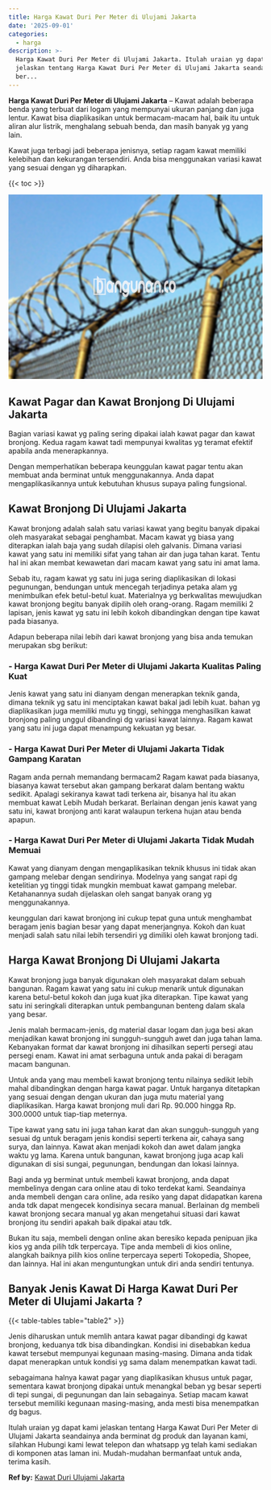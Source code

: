 ```yaml
---
title: Harga Kawat Duri Per Meter di Ulujami Jakarta
date: '2025-09-01'
categories:
  - harga
description: >-
  Harga Kawat Duri Per Meter di Ulujami Jakarta. Itulah uraian yg dapat kami
  jelaskan tentang Harga Kawat Duri Per Meter di Ulujami Jakarta seandainya anda
  ber...
---
```


**Harga Kawat Duri Per Meter di Ulujami Jakarta** – Kawat adalah beberapa benda yang terbuat dari logam yang mempunyai ukuran panjang dan juga lentur. Kawat bisa diaplikasikan untuk bermacam-macam hal, baik itu untuk aliran alur listrik, menghalang sebuah benda, dan masih banyak yg yang lain.

Kawat juga terbagi jadi beberapa jenisnya, setiap ragam kawat memiliki kelebihan dan kekurangan tersendiri. Anda bisa menggunakan variasi kawat yang sesuai dengan yg diharapkan.

{{< toc >}}

![Harga Kawat Duri Per Meter di Ulujami Jakarta](/images/jual-kawat-murah45.png)

## Kawat Pagar dan Kawat Bronjong Di Ulujami Jakarta

Bagian variasi kawat yg paling sering dipakai ialah kawat pagar dan kawat bronjong. Kedua ragam kawat tadi mempunyai kwalitas yg teramat efektif apabila anda menerapkannya.

Dengan memperhatikan beberapa keunggulan kawat pagar tentu akan membuat anda berminat untuk menggunakannya. Anda dapat mengaplikasikannya untuk kebutuhan khusus supaya paling fungsional.

## Kawat Bronjong Di Ulujami Jakarta

Kawat bronjong adalah salah satu variasi kawat yang begitu banyak dipakai oleh masyarakat sebagai penghambat. Macam kawat yg biasa yang diterapkan ialah baja yang sudah dilapisi oleh galvanis. Dimana variasi kawat yang satu ini memiliki sifat yang tahan air dan juga tahan karat. Tentu hal ini akan membat kewawetan dari macam kawat yang satu ini amat lama.

Sebab itu, ragam kawat yg satu ini juga sering diaplikasikan di lokasi pegunungan, bendungan untuk mencegah terjadinya petaka alam yg menimbulkan efek betul-betul kuat. Materialnya yg berkwalitas mewujudkan kawat bronjong begitu banyak dipilih oleh orang-orang. Ragam memiliki 2 lapisan, jenis kawat yg satu ini lebih kokoh dibandingkan dengan tipe kawat pada biasanya.

Adapun beberapa nilai lebih dari kawat bronjong yang bisa anda temukan merupakan sbg berikut:

### \- Harga Kawat Duri Per Meter di Ulujami Jakarta Kualitas Paling Kuat

Jenis kawat yang satu ini dianyam dengan menerapkan teknik ganda, dimana teknik yg satu ini menciptakan kawat bakal jadi lebih kuat. bahan yg diaplikasikan juga memiliki mutu yg tinggi, sehingga menghasilkan kawat bronjong paling unggul dibandingi dg variasi kawat lainnya. Ragam kawat yang satu ini juga dapat menampung kekuatan yg besar.

### \- Harga Kawat Duri Per Meter di Ulujami Jakarta Tidak Gampang Karatan

Ragam anda pernah memandang bermacam2 Ragam kawat pada biasanya, biasanya kawat tersebut akan gampang berkarat dalam bentang waktu sedikit. Apalagi sekiranya kawat tadi terkena air, bisanya hal itu akan membuat kawat Lebih Mudah berkarat. Berlainan dengan jenis kawat yang satu ini, kawat bronjong anti karat walaupun terkena hujan atau benda apapun.

### \- Harga Kawat Duri Per Meter di Ulujami Jakarta Tidak Mudah Memuai

Kawat yang dianyam dengan mengaplikasikan teknik khusus ini tidak akan gampang melebar dengan sendirinya. Modelnya yang sangat rapi dg ketelitian yg tinggi tidak mungkin membuat kawat gampang melebar. Ketahanannya sudah dijelaskan oleh sangat banyak orang yg menggunakannya.

keunggulan dari kawat bronjong ini cukup tepat guna untuk menghambat beragam jenis bagian besar yang dapat menerjangnya. Kokoh dan kuat menjadi salah satu nilai lebih tersendiri yg dimiliki oleh kawat bronjong tadi.

## Harga Kawat Bronjong Di Ulujami Jakarta

Kawat bronjong juga banyak digunakan oleh masyarakat dalam sebuah bangunan. Ragam kawat yang satu ini cukup menarik untuk digunakan karena betul-betul kokoh dan juga kuat jika diterapkan. Tipe kawat yang satu ini seringkali diterapkan untuk pembangunan benteng dalam skala yang besar.

Jenis malah bermacam-jenis, dg material dasar logam dan juga besi akan menjadikan kawat bronjong ini sungguh-sungguh awet dan juga tahan lama. Kebanyakan format dar kawat bronjong ini dihasilkan seperti persegi atau persegi enam. Kawat ini amat serbaguna untuk anda pakai di beragam macam bangunan.

Untuk anda yang mau membeli kawat bronjong tentu nilainya sedikit lebih mahal dibandingkan dengan harga kawat pagar. Untuk harganya ditetapkan yang sesuai dengan dengan ukuran dan juga mutu material yang diaplikasikan. Harga kawat bronjong muli dari Rp. 90.000 hingga Rp. 300.0000 untuk tiap-tiap meternya.

Tipe kawat yang satu ini juga tahan karat dan akan sungguh-sungguh yang sesuai dg untuk beragam jenis kondisi seperti terkena air, cahaya sang surya, dan lainnya. Kawat akan menjadi kokoh dan awet dalam jangka waktu yg lama. Karena untuk bangunan, kawat bronjong juga acap kali digunakan di sisi sungai, pegunungan, bendungan dan lokasi lainnya.

Bagi anda yg berminat untuk membeli kawat bronjong, anda dapat membelinya dengan cara online atau di toko terdekat kami. Seandainya anda membeli dengan cara online, ada resiko yang dapat didapatkan karena anda tdk dapat mengecek kondisinya secara manual. Berlainan dg membeli kawat bronjong secara manual yg akan mengetahui situasi dari kawat bronjong itu sendiri apakah baik dipakai atau tdk.

Bukan itu saja, membeli dengan online akan beresiko kepada penipuan jika kios yg anda pilih tdk terpercaya. Tipe anda membeli di kios online, alangkah baiknya pilih kios online terpercaya seperti Tokopedia, Shopee, dan lainnya. Hal ini akan menguntungkan untuk diri anda sendiri tentunya.

## Banyak Jenis Kawat Di Harga Kawat Duri Per Meter di Ulujami Jakarta ?

{{< table-tables table="table2" >}}

Jenis diharuskan untuk memlih antara kawat pagar dibandingi dg kawat bronjong, keduanya tdk bisa dibandingkan. Kondisi ini disebabkan kedua kawat tersebut mempunyai kegunaan masing-masing. Dimana anda tidak dapat menerapkan untuk kondisi yg sama dalam menempatkan kawat tadi.

sebagaimana halnya kawat pagar yang diaplikasikan khusus untuk pagar, sementara kawat bronjong dipakai untuk menangkal beban yg besar seperti di tepi sungai, di pegunungan dan lain sebagainya. Setiap macam kawat tersebut memiliki kegunaan masing-masing, anda mesti bisa menempatkan dg bagus.

Itulah uraian yg dapat kami jelaskan tentang Harga Kawat Duri Per Meter di Ulujami Jakarta seandainya anda berminat dg produk dan layanan kami, silahkan Hubungi kami lewat telepon dan whatsapp yg telah kami sediakan di komponen atas laman ini. Mudah-mudahan bermanfaat untuk anda, terima kasih.

**Ref by:** [Kawat Duri Ulujami Jakarta](https://id.wikipedia.org/wiki/Kawat)

